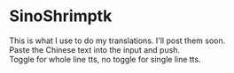 # SinoShrimptk  
This is what I use to do my translations. I'll post them soon.  
Paste the Chinese text into the input and push.  
Toggle for whole line tts, no toggle for single line tts.
